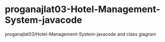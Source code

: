 # proganajlat03-Hotel-Management-System-javacode
proganajlat03/Hotel-Management-System-javacode and class giagram
